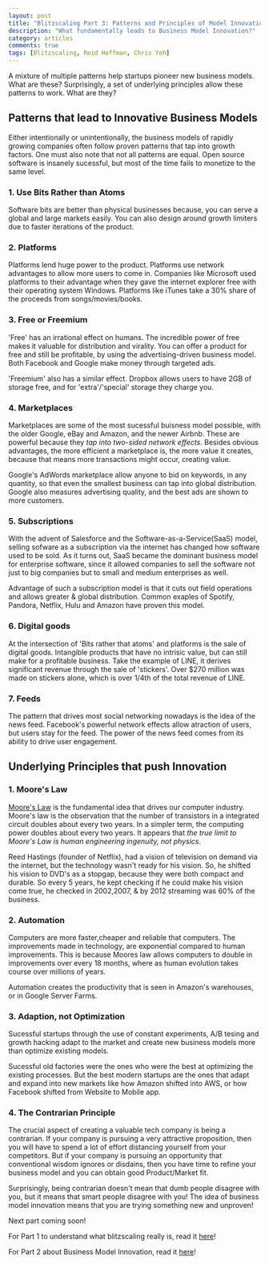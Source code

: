 ```yaml
---
layout: post
title: "Blitzscaling Part 3: Patterns and Principles of Model Innovation"
description: "What fundamentally leads to Business Model Innovation?"
category: articles
comments: true
tags: [Blitzscaling, Reid Hoffman, Chris Yeh]
---
```


A mixture of multiple patterns help startups pioneer new business models. What are these? Surprisingly, a set of underlying principles allow these patterns to work. What are they?

## Patterns that lead to Innovative Business Models
Either intentionally or unintentionally, the business models of rapidly growing companies often follow proven patterns that tap into growth factors. One must also note that not all patterns are equal. Open source software is insanely sucessful, but most of the time fails to monetize to the same level.

### 1. Use Bits Rather than Atoms

Software bits are better than physical businesses because, you can serve a global and large markets easily. You can also design around growth limiters due to faster iterations of the product.

### 2. Platforms

Platforms lend huge power to the product. Platforms use network advantages to allow more users to come in. Companies like Microsoft used platforms to their advantage when they gave the internet explorer free with their operating system Windows. Platforms like iTunes take a 30% share of the proceeds from songs/movies/books.

### 3. Free or Freemium

'Free' has an irrational effect on humans. The incredible power of free makes it valuable for distribution and virality. You can offer a product for free and still be profitable, by using the advertising-driven business model. Both Facebook and Google make money through targeted ads.

'Freemium' also has a similar effect. Dropbox allows users to have 2GB of storage free, and for 'extra'/'special' storage they charge you.

### 4. Marketplaces

Marketplaces are some of the most sucessful buisness model possible, with the older Google, eBay and Amazon, and the newer Airbnb. These are powerful because they *tap into two-sided network effects*. Besides obvious advantages, the more efficient a marketplace is, the more value it creates, because that means more transactions might occur, creating value.

Google's AdWords marketplace allow anyone to bid on keywords, in any quantity, so that even the smallest business can tap into global distribution. Google also measures advertising quality, and the best ads are shown to more customers.

### 5. Subscriptions

With the advent of Salesforce and the Software-as-a-Service(SaaS) model, selling sofware as a subscription via the internet has changed how software used to be sold. As it turns out, SaaS became the dominant business model for enterprise software, since it allowed companies to sell the software not just to big companies but to small and medium enterprises as well.

Advantage of such a subscription model is that it cuts out field operations and allows greater & global distribution. Common exaples of Spotify, Pandora, Netflix, Hulu and Amazon have proven this model.

### 6. Digital goods

At the intersection of 'Bits rather that atoms' and platforms is the sale of digital goods. Intangible products that have no intrisic value, but can still make for a profitable business. Take the example of LINE, it derives significant revenue through the sale of 'stickers'. Over $270 million was made on stickers alone, which is over 1/4th of the total revenue of LINE.

### 7. Feeds

The pattern that drives most social networking nowadays is the idea of the news feed. Facebook's powerful network effects allow atraction of users, but users stay for the feed. The power of the news feed comes from its ability to drive user engagement.

## Underlying Principles that push Innovation

### 1. Moore's Law

[Moore's Law](https://en.wikipedia.org/wiki/Moore%27s_law) is the fundamental idea that drives our computer industry. Moore's law is the observation that the number of transistors in a integrated circuit doubles about every two years. In a simpler term, the computing power doubles about every two years. It appears that *the true limit to Moore's Law is human engineering ingenuity, not physics*.

Reed Hastings (founder of Netflix), had a vision of television on demand via the internet, but the technology wasn't ready for his vision. So, he shifted his vision to DVD's as a stopgap, because they were both compact and durable. So every 5 years, he kept checking if he could make his vision come true, he checked in 2002,2007, & by 2012 streaming was 60% of the business.

### 2. Automation

Computers are more faster,cheaper and reliable that computers. The improvements made in technology, are exponential compared to human improvements. This is because Moores law allows computers to double in improvements over every 18 months, where as human evolution takes course over millions of years.

Automation creates the productivity that is seen in Amazon's warehouses, or in Google Server Farms.

### 3. Adaption, not Optimization

Sucessful startups through the use of constant experiments, A/B tesing and growth hacking adapt to the market and create new business models more than optimize existing models.

Sucessful old factories were the ones who were the best at optimizing the existing processes. But the best modern startups are the ones that adapt and expand into new markets like how Amazon shifted into AWS, or how Facebook shifted from Website to Mobile app.


### 4. The Contrarian Principle

The crucial aspect of creating a valuable tech company is being a contrarian. If your company is pursuing a very attractive proposition, then you will have to spend a lot of effort distancing yourself from your competitors. But if your company is pursuing an opportunity that conventional wisdom ignores or disdains, then you have time to refine your business model and you can obtain good Product/Market fit.

Surprisingly, being contrarian doesn't mean that dumb people disagree with you, but it means that smart people disagree with you! The idea of business model innovation means that you are trying something new and unproven!

Next part coming soon!

For Part 1 to understand what blitzscaling really is, read it [here](https://exorust.github.io/articles/What-is-Blitzscaling)!

For Part 2 about Business Model Innovation, read it [here](https://exorust.github.io/articles/Business-Model-Innovation)!
